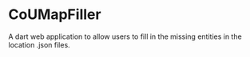 CoUMapFiller
=========

A dart web application to allow users to fill in the missing entities in the location .json files.
